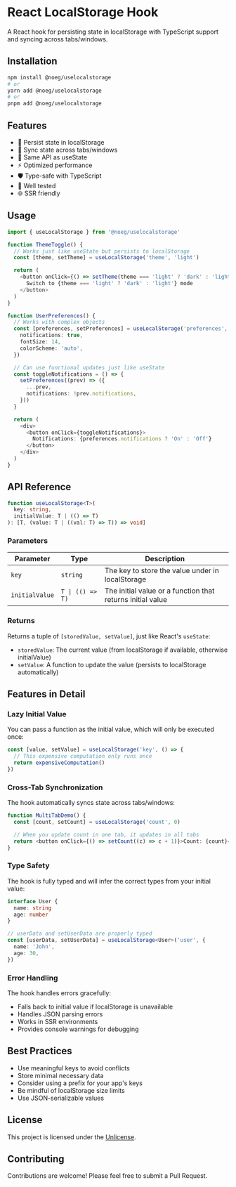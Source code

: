 # React LocalStorage Hook

A React hook for persisting state in localStorage with TypeScript support and syncing across tabs/windows.

## Installation

```bash
npm install @noeg/uselocalstorage
# or
yarn add @noeg/uselocalstorage
# or
pnpm add @noeg/uselocalstorage
```

## Features

- 💾 Persist state in localStorage
- 🔄 Sync state across tabs/windows
- 🎯 Same API as useState
- ⚡️ Optimized performance
- 🛡️ Type-safe with TypeScript
- 🧪 Well tested
- 🌐 SSR friendly

## Usage

```typescript
import { useLocalStorage } from '@noeg/uselocalstorage'

function ThemeToggle() {
  // Works just like useState but persists to localStorage
  const [theme, setTheme] = useLocalStorage('theme', 'light')

  return (
    <button onClick={() => setTheme(theme === 'light' ? 'dark' : 'light')}>
      Switch to {theme === 'light' ? 'dark' : 'light'} mode
    </button>
  )
}

function UserPreferences() {
  // Works with complex objects
  const [preferences, setPreferences] = useLocalStorage('preferences', {
    notifications: true,
    fontSize: 14,
    colorScheme: 'auto',
  })

  // Can use functional updates just like useState
  const toggleNotifications = () => {
    setPreferences((prev) => ({
      ...prev,
      notifications: !prev.notifications,
    }))
  }

  return (
    <div>
      <button onClick={toggleNotifications}>
        Notifications: {preferences.notifications ? 'On' : 'Off'}
      </button>
    </div>
  )
}
```

## API Reference

```typescript
function useLocalStorage<T>(
  key: string,
  initialValue: T | (() => T)
): [T, (value: T | ((val: T) => T)) => void]
```

### Parameters

| Parameter      | Type             | Description                                                |
| -------------- | ---------------- | ---------------------------------------------------------- |
| `key`          | `string`         | The key to store the value under in localStorage           |
| `initialValue` | `T \| (() => T)` | The initial value or a function that returns initial value |

### Returns

Returns a tuple of `[storedValue, setValue]`, just like React's `useState`:

- `storedValue`: The current value (from localStorage if available, otherwise initialValue)
- `setValue`: A function to update the value (persists to localStorage automatically)

## Features in Detail

### Lazy Initial Value

You can pass a function as the initial value, which will only be executed once:

```typescript
const [value, setValue] = useLocalStorage('key', () => {
  // This expensive computation only runs once
  return expensiveComputation()
})
```

### Cross-Tab Synchronization

The hook automatically syncs state across tabs/windows:

```typescript
function MultiTabDemo() {
  const [count, setCount] = useLocalStorage('count', 0)

  // When you update count in one tab, it updates in all tabs
  return <button onClick={() => setCount((c) => c + 1)}>Count: {count}</button>
}
```

### Type Safety

The hook is fully typed and will infer the correct types from your initial value:

```typescript
interface User {
  name: string
  age: number
}

// userData and setUserData are properly typed
const [userData, setUserData] = useLocalStorage<User>('user', {
  name: 'John',
  age: 30,
})
```

### Error Handling

The hook handles errors gracefully:

- Falls back to initial value if localStorage is unavailable
- Handles JSON parsing errors
- Works in SSR environments
- Provides console warnings for debugging

## Best Practices

- Use meaningful keys to avoid conflicts
- Store minimal necessary data
- Consider using a prefix for your app's keys
- Be mindful of localStorage size limits
- Use JSON-serializable values

## License

This project is licensed under the [Unlicense](LICENSE).

## Contributing

Contributions are welcome! Please feel free to submit a Pull Request.
